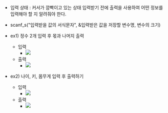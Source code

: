 
- 입력 상태 : 커서가 깜빡이고 있는 상태
			입력받기 전에 출력을 사용하여 
			어떤 정보를 입력해야 할 지 알려줘야 한다.

- scanf_s("입력받을 값의 서식문자", &입력받은 값을 저장할 변수명, 변수의 크기)

- ex1) 정수 2개 입력 후 몫과 나머지 출력
	- 입력 
		- ![](https://i.imgur.com/by3zg5n.png)
	- 출력
		- ![](https://i.imgur.com/ijKwkMn.png)

- ex2) 나이, 키, 몸무게 입력 후 출력하기
	- 입력 
		- ![](https://i.imgur.com/eAr1P5m.png)
	- 출력 
		- ![](https://i.imgur.com/VyWzil0.png)

